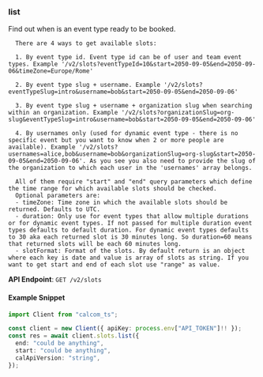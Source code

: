 
### list <a name="list"></a>
Find out when is an event type ready to be booked.


      There are 4 ways to get available slots:
      
      1. By event type id. Event type id can be of user and team event types. Example '/v2/slots?eventTypeId=10&start=2050-09-05&end=2050-09-06&timeZone=Europe/Rome'

      2. By event type slug + username. Example '/v2/slots?eventTypeSlug=intro&username=bob&start=2050-09-05&end=2050-09-06'

      3. By event type slug + username + organization slug when searching within an organization. Example '/v2/slots?organizationSlug=org-slug&eventTypeSlug=intro&username=bob&start=2050-09-05&end=2050-09-06'

      4. By usernames only (used for dynamic event type - there is no specific event but you want to know when 2 or more people are available). Example '/v2/slots?usernames=alice,bob&username=bob&organizationSlug=org-slug&start=2050-09-05&end=2050-09-06'. As you see you also need to provide the slug of the organization to which each user in the 'usernames' array belongs.

      All of them require "start" and "end" query parameters which define the time range for which available slots should be checked.
      Optional parameters are:
      - timeZone: Time zone in which the available slots should be returned. Defaults to UTC.
      - duration: Only use for event types that allow multiple durations or for dynamic event types. If not passed for multiple duration event types defaults to default duration. For dynamic event types defaults to 30 aka each returned slot is 30 minutes long. So duration=60 means that returned slots will be each 60 minutes long.
      - slotFormat: Format of the slots. By default return is an object where each key is date and value is array of slots as string. If you want to get start and end of each slot use "range" as value.
      

**API Endpoint**: `GET /v2/slots`

#### Example Snippet

```typescript
import Client from "calcom_ts";

const client = new Client({ apiKey: process.env["API_TOKEN"]!! });
const res = await client.slots.list({
  end: "could be anything",
  start: "could be anything",
  calApiVersion: "string",
});
```
